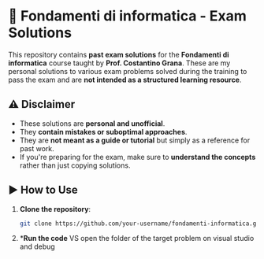# 📝 Fondamenti di informatica - Exam Solutions
This repository contains **past exam solutions** for the **Fondamenti di informatica** course taught by **Prof. Costantino Grana**. These are my personal solutions to various exam problems solved during the training to pass the exam and are **not intended as a structured learning resource**.


## ⚠️ Disclaimer

- These solutions are **personal and unofficial**.
- They **contain mistakes or suboptimal approaches**.
- They are **not meant as a guide or tutorial** but simply as a reference for past work.
- If you're preparing for the exam, make sure to **understand the concepts** rather than just copying solutions.

## ▶️ How to Use

1. **Clone the repository**:
   ```bash
   git clone https://github.com/your-username/fondamenti-informatica.git
2. ***Run the code**
   VS
     open the folder of the target problem on visual studio and debug
